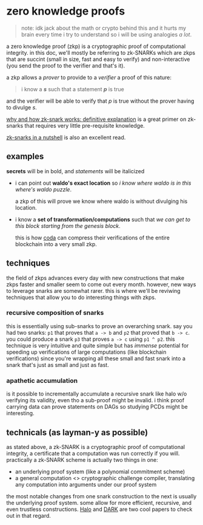 # zero knowledge proofs

> note: idk jack about the math or crypto behind this and it hurts my brain every time i try to understand so i will be using analogies *a lot*.

a zero knowledge proof (zkp) is a cryptographic proof of computational integrity. in this doc, we'll mostly be referring to zk-SNARKs which are zkps that are succint (small in size, fast and easy to verify) and non-interactive (you send the proof to the verifier and that's it).

a zkp allows a *prover* to provide to a *verifier* a proof of this nature:
> i know a ***s*** such that a statement ***p*** is true

and the verifier will be able to verify that *p* is true without the prover having to divulge *s*.

[why and how zk-snark works: definitive explanation](https://arxiv.org/pdf/1906.07221.pdf) is a great primer on zk-snarks that requires very little pre-requisite knowledge.

[zk-snarks in a nutshell](https://chriseth.github.io/notes/articles/zksnarks/zksnarks.pdf) is also an excellent read.


## examples

**secrets** will be in bold, and *statements* will be italicized
- i can point out **waldo's exact location** so *i know where waldo is in this where's waldo puzzle*.
  
  a zkp of this will prove we know where waldo is without divulging his location.
- i know a **set of transformation/computations** such that *we can get to this block starting from the genesis block*.
  
  this is how [coda](https://codaprotocol.com/) can compress their verifications of the entire blockchain into a very small zkp.
 
## techniques
the field of zkps advances every day with new constructions that make zkps faster and smaller seem to come out every month. however, new ways to leverage snarks are somewhat rarer. this is where we'll be reviwing techniques that allow you to do interesting things with zkps.

### recursive composition of snarks
this is essentially using sub-snarks to prove an overarching snark. say you had two snarks: `p1` that proves that `a -> b` and `p2` that proved that `b -> c`. you could produce a snark `p3` that proves `a -> c` using `p1 ^ p2`. this technique is very intuitive and quite simple but has *immense* potential for speeding up verifications of large computations (like blockchain verifications) since you're wrapping all these small and fast snark into a snark that's just as small and just as fast.

### apathetic accumulation
is it possible to incrementally accumulate a recursive snark like halo w/o verifying its validity, even tho a sub-proof might be invalid. i think proof carrying data can prove statements on DAGs so studying PCDs might be interesting.

## technicals (as layman-y as possible)
as stated above, a zk-SNARK is a cryptographic proof of computational integrity, a certificate that a computation was run correctly if you will. practically a zk-SNARK scheme is actually two things in one:
- an underlying proof system (like a polynomial commitment scheme)
- a general computation <> cryptographic challenge compiler, translating any computation into arguments under our proof system

the most notable changes from one snark construction to the next is usually the underlying proof system. some allow for more efficient, recursive, and even trustless constructions. [Halo](https://eprint.iacr.org/2019/1021.pdf) and [DARK](https://eprint.iacr.org/2019/1229.pdf) are two cool papers to check out in that regard.
